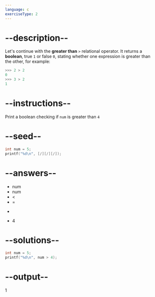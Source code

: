 ```yaml
---
language: c
exerciseType: 2
---
```


# --description--

Let's continue with the **greater than** `>` relational operator.
It returns a **boolean**, true `1`  or false `0`, stating whether one expression is greater than the other, for example:
```c
>>> 2 > 2
0
>>> 3 > 2
1
```

# --instructions--

Print a boolean checking if `num` is greater than `4`

# --seed--

```c
int num = 5;
printf("%d\n", [/][/][/]);
```

# --answers--

- num
- num
-  < 
-  = 
-  > 
- 4

# --solutions--

```c
int num = 5;
printf("%d\n", num > 4);
```

# --output--

1
